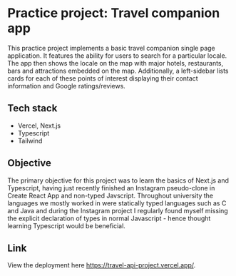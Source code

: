 
# Practice project: Travel companion app

This practice project implements a basic travel companion single page application. 
It features the ability for users to search for a particular locale. The app 
then shows the locale on the map with major hotels, restaurants, bars and attractions
embedded on the map. Additionally, a left-sidebar  lists cards for each of these points of interest
displaying their contact information and Google ratings/reviews.

## Tech stack
- Vercel, Next.js
- Typescript
- Tailwind 

## Objective
The primary objective for this project was to learn the basics of Next.js and Typescript, having
just recently finished an Instagram pseudo-clone in Create React App and non-typed Javscript. 
Throughout university the languages we mostly worked in were statically 
typed languages such as C and Java and during the Instagram project I regularly found myself
missing the explicit declaration of types in normal Javascript - hence thought learning Typescript
would be beneficial.

## Link
View the deployment here https://travel-api-project.vercel.app/.







